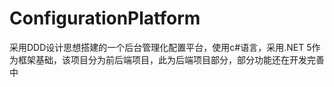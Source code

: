 # ConfigurationPlatform
采用DDD设计思想搭建的一个后台管理化配置平台，使用c#语言，采用.NET 5作为框架基础，该项目分为前后端项目，此为后端项目部分，部分功能还在开发完善中
